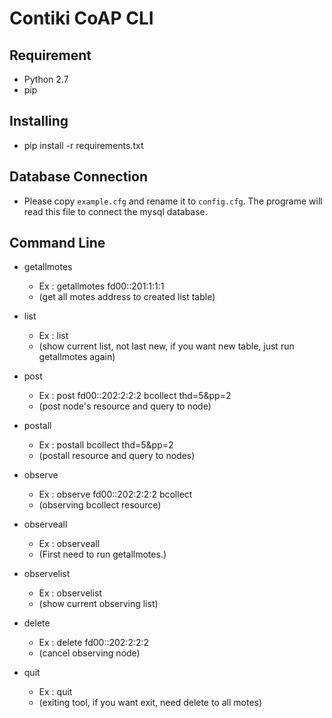 # Contiki CoAP CLI

## Requirement
* Python 2.7
* pip

## Installing
* pip install -r requirements.txt

## Database Connection
* Please copy `example.cfg` and rename it to `config.cfg`. The programe will read this file to connect the mysql database.

## Command Line
* getallmotes
    * Ex : getallmotes fd00::201:1:1:1
    * (get all motes address to created list table)

* list
    * Ex : list
    * (show current list, not last new, if you want new table, just run getallmotes again)

* post
    * Ex : post fd00::202:2:2:2 bcollect thd=5&pp=2
    * (post node's resource and query to node)

* postall
    * Ex : postall bcollect thd=5&pp=2
    * (postall resource and query to nodes)

* observe
    * Ex : observe fd00::202:2:2:2 bcollect
    * (observing bcollect resource)

* observeall
    * Ex : observeall
    * (First need to run getallmotes.)

* observelist
    * Ex : observelist
    * (show current observing list)

* delete
    * Ex : delete fd00::202:2:2:2
    * (cancel observing node)

* quit
    * Ex : quit
    * (exiting tool, if you want exit, need delete to all motes)